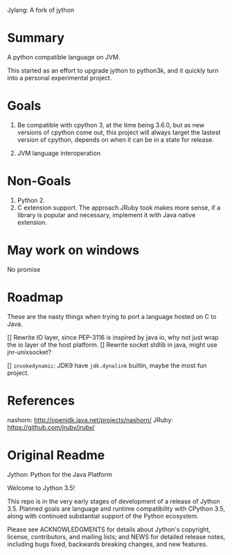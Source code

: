 Jylang: A fork of jython

# Summary

A python compatible language on JVM.

This started as an effort to upgrade jython to python3k, and it quickly turn
into a personal experimental project.

# Goals

1. Be compatible with cpython 3, at the time being 3.6.0, but as new versions of
cpython come out, this project will always target the lastest version of
cpython, depends on when it can be in a state for release.

2. JVM language interoperation


# Non-Goals

1. Python 2.
2. C extension support. The approach JRuby took makes more sense, if a
   library is popular and necessary, implement it with Java native extension.

# May work on windows

No promise

# Roadmap

These are the nasty things when trying to port a language hosted on C to Java.

[] Rewrite IO layer, since PEP-3116 is inspired by java io, why not just wrap
the io layer of the host platform.
[] Rewrite socket stdlib in java, might use jnr-unixsocket?

[] `invokedynamic`: JDK9 have `jdk.dynalink` builtin, maybe the most fun
project.

# References

nashorn: http://openjdk.java.net/projects/nashorn/
JRuby: https://github.com/jruby/jruby/


# Original Readme

Jython: Python for the Java Platform

Welcome to Jython 3.5!

This repo is in the very early stages of development of a release of
Jython 3.5. Planned goals are language and runtime compatibility with
CPython 3.5, along with continued substantial support of the Python
ecosystem.

Please see ACKNOWLEDGMENTS for details about Jython's copyright,
license, contributors, and mailing lists; and NEWS for detailed
release notes, including bugs fixed, backwards breaking changes, and
new features.
